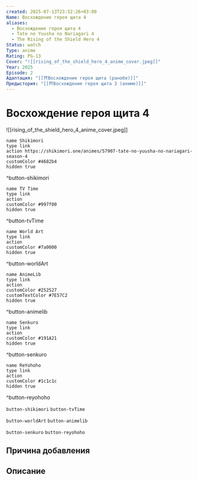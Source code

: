 ```yaml
---
created: 2025-07-13T23:52:26+03:00
Name: Восхождение героя щита 4
aliases:
  - Восхождение героя щита 4
  - Tate no Yuusha no Nariagari 4
  - The Rising of the Shield Hero 4
Status: watch
Type: anime
Rating: PG-13
Cover: "![[rising_of_the_shield_hero_4_anime_cover.jpeg]]"
Year: 2025
Episode: 2
Адаптация: "[[⛩️Восхождение героя щита (ранобе)]]"
Предыстория: "[[⛩️Восхождение героя щита 3 (аниме)]]"
---
```


# Восхождение героя щита 4

![[rising_of_the_shield_hero_4_anime_cover.jpeg]]


```button
name Shikimori
type link
action https://shikimori.one/animes/57907-tate-no-yuusha-no-nariagari-season-4
customColor #4682b4
hidden true
```
^button-shikimori

```button
name TV Time
type link
action 
customColor #997f00
hidden true
```
^button-tvTime

```button
name World Art
type link
action 
customColor #7a0000
hidden true
```
^button-worldArt

```button
name AnimeLib
type link
action 
customColor #252527
customTextColor #7E57C2
hidden true
```
^button-animelib

```button
name Senkuro
type link
action 
customColor #191A21
hidden true
```
^button-senkuro

```button
name ReYohoho
type link
action 
customColor #1c1c1c
hidden true
```
^button-reyohoho



`button-shikimori` `button-tvTime`

`button-worldArt` `button-animelib`

`button-senkuro` `button-reyohoho`



## Причина добавления




## Описание



